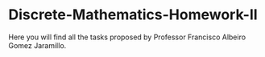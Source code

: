 # Discrete-Mathematics-Homework-II
Here you will find all the tasks proposed by Professor Francisco Albeiro Gomez Jaramillo.

